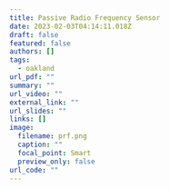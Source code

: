 ```yaml
---
title: Passive Radio Frequency Sensor
date: 2023-02-03T04:14:11.018Z
draft: false
featured: false
authors: []
tags:
  - oakland
url_pdf: ""
summary: ""
url_video: ""
external_link: ""
url_slides: ""
links: []
image:
  filename: prf.png
  caption: ""
  focal_point: Smart
  preview_only: false
url_code: ""
---
```

